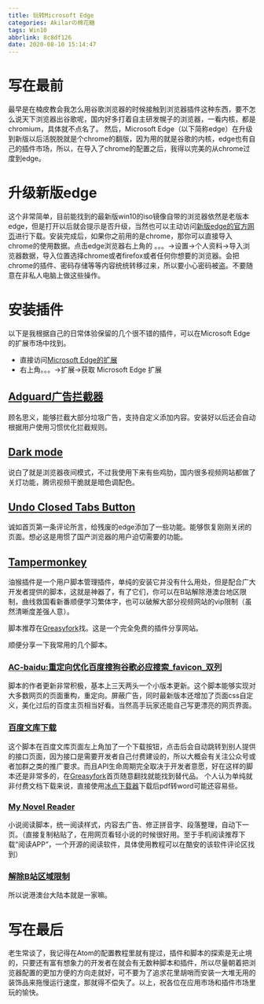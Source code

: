 ```yaml
---
title: 玩转Microsoft Edge
categories: Akilarの棉花糖
tags: Win10
abbrlink: 8c8df126
date: 2020-08-10 15:14:47
---
```

# 写在最前

最早是在楠皮教会我怎么用谷歌浏览器的时候接触到浏览器插件这种东西，要不怎么说天下浏览器出谷歌呢，国内好多打着自主研发幌子的浏览器，一看内核，都是chromium，具体就不点名了。
然后，Microsoft Edge（以下简称edge）在升级到新版以后活脱脱就是个chrome的翻版，因为用的就是谷歌的内核，edge也有自己的插件市场，所以，在导入了chrome的配置之后，我得以完美的从chrome过度到edge。

# 升级新版edge

这个非常简单，目前能找到的最新版win10的iso镜像自带的浏览器依然是老版本edge，但是打开以后就会提示是否升级，当然也可以主动访问[新版edge的官方网页](https://www.microsoft.com/zh-cn/edge)进行下载。安装完成后，如果你之前用的是chrome，那你可以直接导入chrome的使用数据。点击edge浏览器右上角的 。。。->设置->个人资料->导入浏览器数据，导入位置选择chrome或者firefox或者任何你想要的浏览器。会把chrome的插件、密码存储等等内容统统转移过来，所以要小心密码被盗。不要随意在非私人电脑上做这些操作。

# 安装插件

以下是我根据自己的日常体验保留的几个很不错的插件，可以在Microsoft Edge的扩展市场中找到。
- 直接访问[Microsoft Edge的扩展](https://microsoftedge.microsoft.com/addons?hl=zh-CN)
- 右上角。。。->扩展->获取 Microsoft Edge 扩展

## [Adguard广告拦截器](https://microsoftedge.microsoft.com/addons/detail/adguard-%E5%B9%BF%E5%91%8A%E6%8B%A6%E6%88%AA%E5%99%A8/pdffkfellgipmhklpdmokmckkkfcopbh?hl=zh-CN)
顾名思义，能够拦截大部分垃圾广告，支持自定义添加内容。安装好以后还会自动根据用户使用习惯优化拦截规则。

## [Dark mode](https://microsoftedge.microsoft.com/addons/detail/dark-mode/boldmdfoencgjfblcelefkjfafmpiahm?hl=zh-CN)
说白了就是浏览器夜间模式，不过我使用下来有些鸡肋，国内很多视频网站都做了关灯功能，腾讯视频干脆就是暗色调配色。

## [Undo Closed Tabs Button](https://microsoftedge.microsoft.com/addons/detail/undo-closed-tabs-button/hfigadnahbppkfoomjopnladdokbmnkc?hl=zh-CN)
诚如首页第一条评论所言，给残废的edge添加了一些功能。能够恢复刚刚关闭的页面。想必这是用惯了国产浏览器的用户迫切需要的功能。

## [Tampermonkey](https://microsoftedge.microsoft.com/addons/detail/tampermonkey/iikmkjmpaadaobahmlepeloendndfphd?hl=zh-CN)
油猴插件是一个用户脚本管理插件，单纯的安装它并没有什么用处，但是配合广大开发者提供的脚本，这就是神器了，有了它们，你可以在B站解除港澳台地区限制，曲线救国看新番顺便学习繁体字，也可以破解大部分视频网站的vip限制（虽然清晰度差强人意）。

脚本推荐在[Greasyfork](https://greasyfork.org/zh-CN/scripts)找。这是一个完全免费的插件分享网站。

顺便分享一下我常用的几个脚本。
### [AC-baidu:重定向优化百度搜狗谷歌必应搜索_favicon_双列](https://greasyfork.org/zh-CN/scripts/14178-ac-baidu-%E9%87%8D%E5%AE%9A%E5%90%91%E4%BC%98%E5%8C%96%E7%99%BE%E5%BA%A6%E6%90%9C%E7%8B%97%E8%B0%B7%E6%AD%8C%E5%BF%85%E5%BA%94%E6%90%9C%E7%B4%A2-favicon-%E5%8F%8C%E5%88%97)
脚本的作者更新非常积极，基本上三天两头一个小版本更新。这个脚本能够实现对大多数网页的页面重构，重定向。屏蔽广告，同时最新版本还增加了页面css自定义，美化过后的百度主页相当好看。当然高手玩家还能自己写更漂亮的网页界面。

### [百度文库下载](https://greasyfork.org/zh-CN/scripts/388805-%E7%99%BE%E5%BA%A6%E6%96%87%E5%BA%93%E5%85%8D%E8%B4%B9%E4%B8%8B%E8%BD%BD)
这个脚本在百度文库页面左上角加了一个下载按钮，点击后会自动跳转到别人提供的接口页面，因为接口是需要开发者自己付费建设的，所以大概会有关注公众号或者加群之类的推广要求。而且API生命周期完全取决于开发者意愿，好在这样的脚本还是非常多的，在[Greasyfork](https://greasyfork.org/zh-CN/scripts)首页随意翻找就能找到替代品。
个人认为单纯就非付费文档下载来说，直接使用[冰点下载器](http://www.bingdian001.com/?p=30)下载后pdf转word可能还容易些。
### [My Novel Reader](https://greasyfork.org/zh-CN/scripts/292-my-novel-reader)
小说阅读脚本，统一阅读样式，内容去广告、修正拼音字、段落整理，自动下一页。（直接复制粘贴了，在用网页看轻小说的时候很好用。至于手机阅读推荐下载“阅读APP”，一个开源的阅读软件，具体使用教程可以在酷安的该软件评论区找到）

### [解除B站区域限制](https://greasyfork.org/zh-CN/scripts/25718-%E8%A7%A3%E9%99%A4b%E7%AB%99%E5%8C%BA%E5%9F%9F%E9%99%90%E5%88%B6)
所以说港澳台大陆本就是一家嘛。

# 写在最后
老生常谈了，我记得在Atom的配置教程里就有提过，插件和脚本的探索是无止境的，只要还有富有想象力的开发者在就会有无数种脚本和插件，所以尽量朝着把浏览器配置的更加方便的方向走就好，可不要为了追求花里胡哨而安装一大堆无用的装饰品来拖慢运行速度，那就得不偿失了。以上，祝各位在应用市场和插件市场里玩的愉快。
